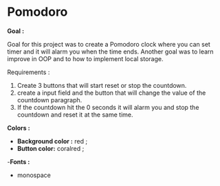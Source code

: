 
# Pomodoro

**Goal :**

Goal for this project was to create a Pomodoro clock where you can
set timer and it will alarm you when the time ends. Another goal was to learn improve in OOP and to how to implement local storage. 

Requirements :

1. Create 3 buttons that will start reset or stop the countdown.
2. create a input field and the button that will change the value of the countdown paragraph. 
3. If the countdown hit the 0 seconds it will alarm you and stop the countdown and reset it at the same time.


**Colors :**

 - **Background color :** red ;
 - **Button color:** coralred ;

 -**Fonts :** 

 - monospace




